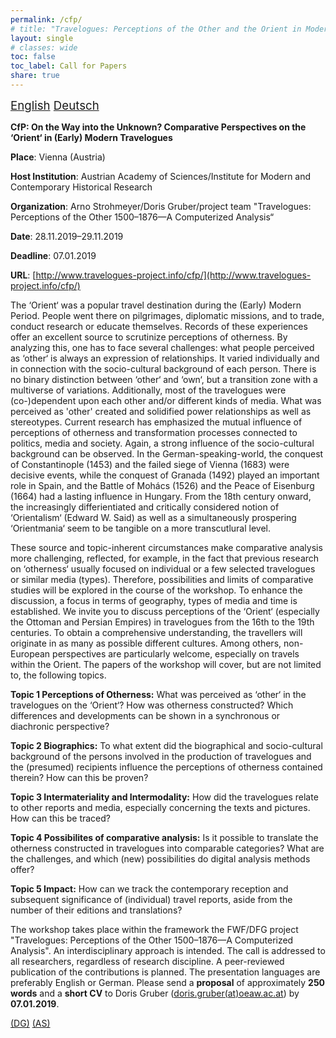```yaml
---
permalink: /cfp/
# title: "Travelogues: Perceptions of the Other and the Orient in Modern Times. A Mixed-method Approach for the Analysis of Large-scale Travel Account Series."
layout: single
# classes: wide
toc: false
toc_label: Call for Papers
share: true
---
```


<script language="JavaScript" src="/_includes/unCryptMail.js" type="text/javascript"></script>

<i class="fas fa-language"></i><span style="font-size: 14pt;"> [English](/cfp/) [Deutsch](/cfp_de)</span>

**CfP: On the Way into the Unknown? Comparative Perspectives on the ‘Orient‘ in (Early) Modern Travelogues**

**Place**: Vienna (Austria)

**Host Institution**: Austrian Academy of Sciences/Institute for Modern and Contemporary Historical Research

**Organization**: Arno Strohmeyer/Doris Gruber/project team "Travelogues: Perceptions of the Other 1500–1876—A Computerized 
Analysis“

**Date**: 28.11.2019–29.11.2019

**Deadline**: 07.01.2019

**URL**: [http://www.travelogues-project.info/cfp/](http://www.travelogues-project.info/cfp/)

The ‘Orient‘ was a popular travel destination during the (Early) Modern Period. People went there on pilgrimages, 
diplomatic missions, and to trade, conduct research or educate themselves. Records of these experiences offer an 
excellent source to scrutinize perceptions of otherness. By analyzing this, one has to face several challenges: what 
people perceived as ‘other‘ is always an expression of relationships. It varied individually and in connection with 
the socio-cultural background of each person. There is no binary distinction between ‘other‘ and ‘own‘, but a transition
zone with a multiverse of variations. Additionally, most of the travelogues were (co-)dependent upon each other and/or 
different kinds of media. What was perceived as 'other' created and solidified power relationships as well as stereotypes.
Current research has emphasized the mutual influence of perceptions of otherness and transformation processes connected 
to politics, media and society. Again, a strong influence of the socio-cultural background can be observed. In the 
German-speaking-world, the conquest of Constantinople (1453) and the failed siege of Vienna (1683) were decisive events, 
while the conquest of Granada (1492) played an important role in Spain, and the Battle of Mohács (1526) and the Peace of 
Eisenburg (1664) had a lasting influence in Hungary. From the 18th century onward, the increasingly differientiated and 
critically considered notion of ‘Orientalism‘ (Edward W. Said) as well as a simultaneously prospering ‘Orientmania‘ seem 
to be tangible on a more transcutlural level.

These source and topic-inherent circumstances make comparative analysis more challenging, reflected, for example, in the 
fact that previous research on ‘otherness‘ usually focused on individual or a few selected travelogues or similar media 
(types). Therefore, possibilities and limits of comparative studies will be explored in the course of the workshop. To 
enhance the discussion, a focus in terms of geography, types of media and time is established. We invite you to discuss 
perceptions of the ‘Orient‘ (especially the Ottoman and Persian Empires) in travelogues from the 16th to the 19th 
centuries. To obtain a comprehensive understanding, the travellers will originate in as many as possible different 
cultures. Among others, non-European perspectives are particularly welcome, especially on travels within the Orient. 
The papers of the workshop will cover, but are not limited to, the following topics.

**Topic 1 Perceptions of Otherness:** What was perceived as ‘other‘ in the travelogues on the ‘Orient‘? How was otherness 
constructed? Which differences and developments can be shown in a synchronous or diachronic perspective?

**Topic 2 Biographics:** To what extent did the biographical and socio-cultural background of the persons involved in the 
production of travelogues and the (presumed) recipients influence the perceptions of otherness contained therein? How 
can this be proven?

**Topic 3 Intermateriality and Intermodality:** How did the travelogues relate to other reports and media, especially 
concerning the texts and pictures. How can this be traced?

**Topic 4 Possibilites of comparative analysis:** Is it possible to translate the otherness constructed in travelogues into 
comparable categories? What are the challenges, and which (new) possibilities do digital analysis methods offer?

**Topic 5 Impact:** How can we track the contemporary reception and subsequent significance of (individual) travel reports, 
aside from the number of their editions and translations?

The workshop takes place within the framework the FWF/DFG project "Travelogues: Perceptions of the Other 1500–1876—A 
Computerized Analysis". An interdisciplinary approach is intended. The call is addressed to all researchers, regardless 
of research discipline. A peer-reviewed publication of the contributions is planned. The presentation languages are 
preferably English or German. Please send a **proposal** of approximately **250 words** and a **short CV** to 
Doris Gruber ([doris.gruber(at)oeaw.ac.at](javascript:linkTo_UnCryptMailto('nbjmup;epsjt/hsvcfsApfbx/bd/bu');)) by **07.01.2019**.

[(DG)](javascript:linkTo_UnCryptMailto('nbjmup;epsjt/hsvcfsApfbx/bd/bu');) [(AS)](javascript:linkTo_UnCryptMailto('nbjmup;bsop/tuspinfzfsApfbx/bd/bu');)